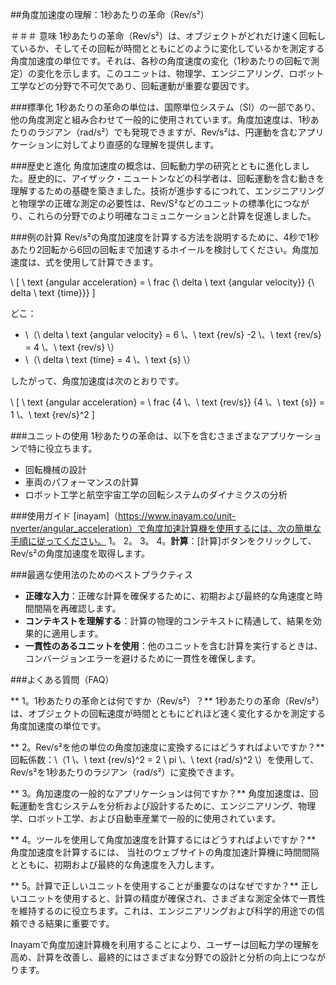 ##角度加速度の理解：1秒あたりの革命（Rev/s²）

＃＃＃ 意味
1秒あたりの革命（Rev/s²）は、オブジェクトがどれだけ速く回転しているか、そしてその回転が時間とともにどのように変化しているかを測定する角度加速度の単位です。それは、各秒の角度速度の変化（1秒あたりの回転で測定）の変化を示します。このユニットは、物理学、エンジニアリング、ロボット工学などの分野で不可欠であり、回転運動が重要な要因です。

###標準化
1秒あたりの革命の単位は、国際単位システム（SI）の一部であり、他の角度測定と組み合わせて一般的に使用されています。角度加速度は、1秒あたりのラジアン（rad/s²）でも発現できますが、Rev/s²は、円運動を含むアプリケーションに対してより直感的な理解を提供します。

###歴史と進化
角度加速度の概念は、回転動力学の研究とともに進化しました。歴史的に、アイザック・ニュートンなどの科学者は、回転運動を含む動きを理解するための基礎を築きました。技術が進歩するにつれて、エンジニアリングと物理学の正確な測定の必要性は、Rev/S²などのユニットの標準化につながり、これらの分野でのより明確なコミュニケーションと計算を促進しました。

###例の計算
Rev/s²の角度加速度を計算する方法を説明するために、4秒で1秒あたり2回転から6回の回転まで加速するホイールを検討してください。角度加速度は、式を使用して計算できます。

\ [
\ text {angular acceleration} = \ frac {\ delta \ text {angular velocity}} {\ delta \ text {time}}}
\]

どこ：
-  \（\ delta \ text {angular velocity} = 6 \、\ text {rev/s} -2 \、\ text {rev/s} = 4 \、\ text {rev/s} \）
-  \（\ delta \ text {time} = 4 \、\ text {s} \）

したがって、角度加速度は次のとおりです。

\ [
\ text {angular acceleration} = \ frac {4 \、\ text {rev/s}} {4 \、\ text {s}} = 1 \、\ text {rev/s}^2
\]

###ユニットの使用
1秒あたりの革命は、以下を含むさまざまなアプリケーションで特に役立ちます。
- 回転機械の設計
- 車両のパフォーマンスの計算
- ロボット工学と航空宇宙工学の回転システムのダイナミクスの分析

###使用ガイド
[inayam]（https://www.inayam.co/unit-nverter/angular_acceleration）で角度加速計算機を使用するには、次の簡単な手順に従ってください。
1。
2。
3。
4。**計算**：[計算]ボタンをクリックして、Rev/s²の角度加速度を取得します。

###最適な使用法のためのベストプラクティス
-  **正確な入力**：正確な計算を確保するために、初期および最終的な角速度と時間間隔を再確認します。
-  **コンテキストを理解する**：計算の物理的コンテキストに精通して、結果を効果的に適用します。
-  **一貫性のあるユニットを使用**：他のユニットを含む計算を実行するときは、コンバージョンエラーを避けるために一貫性を確保します。

###よくある質問（FAQ）

** 1。1秒あたりの革命とは何ですか（Rev/s²）？**
1秒あたりの革命（Rev/s²）は、オブジェクトの回転速度が時間とともにどれほど速く変化するかを測定する角度加速度の単位です。

** 2。Rev/s²を他の単位の角度加速度に変換するにはどうすればよいですか？**
回転係数：\（1 \、\ text {rev/s}^2 = 2 \ pi \、\ text {rad/s}^2 \）を使用して、Rev/s²を1秒あたりのラジアン（rad/s²）に変換できます。

** 3。角加速度の一般的なアプリケーションは何ですか？**
角度加速度は、回転運動を含むシステムを分析および設計するために、エンジニアリング、物理学、ロボット工学、および自動車産業で一般的に使用されています。

** 4。ツールを使用して角度加速度を計算するにはどうすればよいですか？**
角度加速度を計算するには、 当社のウェブサイトの角度加速計算機に時間間隔とともに、初期および最終的な角速度を入力します。

** 5。計算で正しいユニットを使用することが重要なのはなぜですか？**
正しいユニットを使用すると、計算の精度が確保され、さまざまな測定全体で一貫性を維持するのに役立ちます。これは、エンジニアリングおよび科学的用途での信頼できる結果に重要です。

Inayamで角度加速計算機を利用することにより、ユーザーは回転力学の理解を高め、計算を改善し、最終的にはさまざまな分野での設計と分析の向上につながります。
